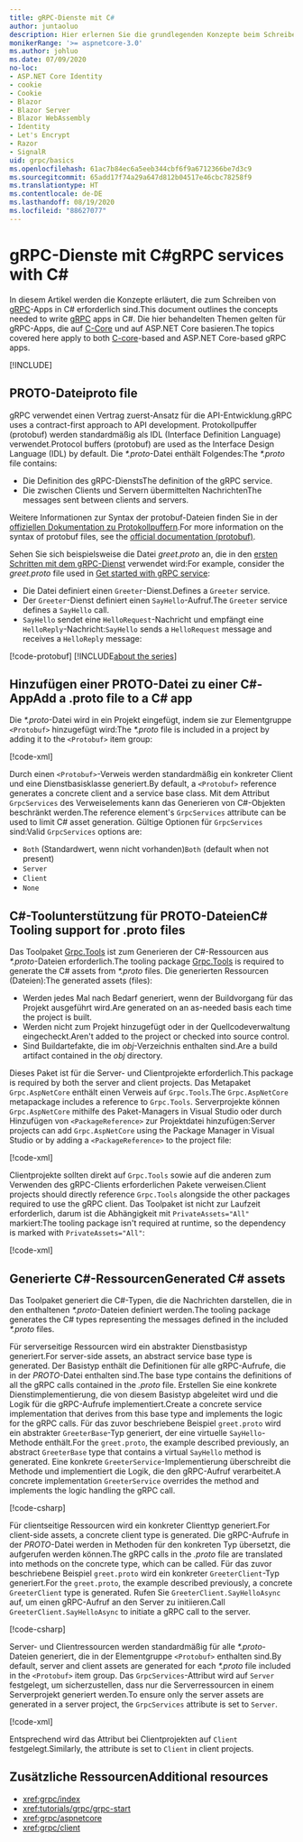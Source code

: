 ```yaml
---
title: gRPC-Dienste mit C#
author: juntaoluo
description: Hier erlernen Sie die grundlegenden Konzepte beim Schreiben von gRPC-Diensten mit C#.
monikerRange: '>= aspnetcore-3.0'
ms.author: johluo
ms.date: 07/09/2020
no-loc:
- ASP.NET Core Identity
- cookie
- Cookie
- Blazor
- Blazor Server
- Blazor WebAssembly
- Identity
- Let's Encrypt
- Razor
- SignalR
uid: grpc/basics
ms.openlocfilehash: 61ac7b84ec6a5eeb344cbf6f9a6712366be7d3c9
ms.sourcegitcommit: 65add17f74a29a647d812b04517e46cbc78258f9
ms.translationtype: HT
ms.contentlocale: de-DE
ms.lasthandoff: 08/19/2020
ms.locfileid: "88627077"
---
```

# <a name="grpc-services-with-c"></a><span data-ttu-id="889f7-103">gRPC-Dienste mit C\#</span><span class="sxs-lookup"><span data-stu-id="889f7-103">gRPC services with C\#</span></span>

<span data-ttu-id="889f7-104">In diesem Artikel werden die Konzepte erläutert, die zum Schreiben von [gRPC](https://grpc.io/docs/guides/)-Apps in C# erforderlich sind.</span><span class="sxs-lookup"><span data-stu-id="889f7-104">This document outlines the concepts needed to write [gRPC](https://grpc.io/docs/guides/) apps in C#.</span></span> <span data-ttu-id="889f7-105">Die hier behandelten Themen gelten für gRPC-Apps, die auf [C-Core](https://grpc.io/blog/grpc-stacks) und auf ASP.NET Core basieren.</span><span class="sxs-lookup"><span data-stu-id="889f7-105">The topics covered here apply to both [C-core](https://grpc.io/blog/grpc-stacks)-based and ASP.NET Core-based gRPC apps.</span></span>

[!INCLUDE[](~/includes/gRPCazure.md)]

## <a name="proto-file"></a><span data-ttu-id="889f7-106">PROTO-Datei</span><span class="sxs-lookup"><span data-stu-id="889f7-106">proto file</span></span>

<span data-ttu-id="889f7-107">gRPC verwendet einen Vertrag zuerst-Ansatz für die API-Entwicklung.</span><span class="sxs-lookup"><span data-stu-id="889f7-107">gRPC uses a contract-first approach to API development.</span></span> <span data-ttu-id="889f7-108">Protokollpuffer (protobuf) werden standardmäßig als IDL (Interface Definition Language) verwendet.</span><span class="sxs-lookup"><span data-stu-id="889f7-108">Protocol buffers (protobuf) are used as the Interface Design Language (IDL) by default.</span></span> <span data-ttu-id="889f7-109">Die *\*.proto*-Datei enthält Folgendes:</span><span class="sxs-lookup"><span data-stu-id="889f7-109">The *\*.proto* file contains:</span></span>

* <span data-ttu-id="889f7-110">Die Definition des gRPC-Diensts</span><span class="sxs-lookup"><span data-stu-id="889f7-110">The definition of the gRPC service.</span></span>
* <span data-ttu-id="889f7-111">Die zwischen Clients und Servern übermittelten Nachrichten</span><span class="sxs-lookup"><span data-stu-id="889f7-111">The messages sent between clients and servers.</span></span>

<span data-ttu-id="889f7-112">Weitere Informationen zur Syntax der protobuf-Dateien finden Sie in der [offiziellen Dokumentation zu Protokollpuffern](https://developers.google.com/protocol-buffers/docs/proto3).</span><span class="sxs-lookup"><span data-stu-id="889f7-112">For more information on the syntax of protobuf files, see the [official documentation (protobuf)](https://developers.google.com/protocol-buffers/docs/proto3).</span></span>

<span data-ttu-id="889f7-113">Sehen Sie sich beispielsweise die Datei *greet.proto* an, die in den [ersten Schritten mit dem gRPC-Dienst](xref:tutorials/grpc/grpc-start) verwendet wird:</span><span class="sxs-lookup"><span data-stu-id="889f7-113">For example, consider the *greet.proto* file used in [Get started with gRPC service](xref:tutorials/grpc/grpc-start):</span></span>

* <span data-ttu-id="889f7-114">Die Datei definiert einen `Greeter`-Dienst.</span><span class="sxs-lookup"><span data-stu-id="889f7-114">Defines a `Greeter` service.</span></span>
* <span data-ttu-id="889f7-115">Der `Greeter`-Dienst definiert einen `SayHello`-Aufruf.</span><span class="sxs-lookup"><span data-stu-id="889f7-115">The `Greeter` service defines a `SayHello` call.</span></span>
* <span data-ttu-id="889f7-116">`SayHello` sendet eine `HelloRequest`-Nachricht und empfängt eine `HelloReply`-Nachricht:</span><span class="sxs-lookup"><span data-stu-id="889f7-116">`SayHello` sends a `HelloRequest` message and receives a `HelloReply` message:</span></span>

[!code-protobuf[](~/tutorials/grpc/grpc-start/sample/GrpcGreeter/Protos/greet.proto)]
[!INCLUDE[about the series](~/includes/code-comments-loc.md)]

## <a name="add-a-proto-file-to-a-c-app"></a><span data-ttu-id="889f7-117">Hinzufügen einer PROTO-Datei zu einer C\#-App</span><span class="sxs-lookup"><span data-stu-id="889f7-117">Add a .proto file to a C\# app</span></span>

<span data-ttu-id="889f7-118">Die *\*.proto*-Datei wird in ein Projekt eingefügt, indem sie zur Elementgruppe `<Protobuf>` hinzugefügt wird:</span><span class="sxs-lookup"><span data-stu-id="889f7-118">The *\*.proto* file is included in a project by adding it to the `<Protobuf>` item group:</span></span>

[!code-xml[](~/tutorials/grpc/grpc-start/sample/GrpcGreeter/GrpcGreeter.csproj?highlight=2&range=7-9)]

<span data-ttu-id="889f7-119">Durch einen `<Protobuf>`-Verweis werden standardmäßig ein konkreter Client und eine Dienstbasisklasse generiert.</span><span class="sxs-lookup"><span data-stu-id="889f7-119">By default, a `<Protobuf>` reference generates a concrete client and a service base class.</span></span> <span data-ttu-id="889f7-120">Mit dem Attribut `GrpcServices` des Verweiselements kann das Generieren von C#-Objekten beschränkt werden.</span><span class="sxs-lookup"><span data-stu-id="889f7-120">The reference element's `GrpcServices` attribute can be used to limit C# asset generation.</span></span> <span data-ttu-id="889f7-121">Gültige Optionen für `GrpcServices` sind:</span><span class="sxs-lookup"><span data-stu-id="889f7-121">Valid `GrpcServices` options are:</span></span>

* <span data-ttu-id="889f7-122">`Both` (Standardwert, wenn nicht vorhanden)</span><span class="sxs-lookup"><span data-stu-id="889f7-122">`Both` (default when not present)</span></span>
* `Server`
* `Client`
* `None`

## <a name="c-tooling-support-for-proto-files"></a><span data-ttu-id="889f7-123">C#-Toolunterstützung für PROTO-Dateien</span><span class="sxs-lookup"><span data-stu-id="889f7-123">C# Tooling support for .proto files</span></span>

<span data-ttu-id="889f7-124">Das Toolpaket [Grpc.Tools](https://www.nuget.org/packages/Grpc.Tools/) ist zum Generieren der C#-Ressourcen aus *\*.proto*-Dateien erforderlich.</span><span class="sxs-lookup"><span data-stu-id="889f7-124">The tooling package [Grpc.Tools](https://www.nuget.org/packages/Grpc.Tools/) is required to generate the C# assets from *\*.proto* files.</span></span> <span data-ttu-id="889f7-125">Die generierten Ressourcen (Dateien):</span><span class="sxs-lookup"><span data-stu-id="889f7-125">The generated assets (files):</span></span>

* <span data-ttu-id="889f7-126">Werden jedes Mal nach Bedarf generiert, wenn der Buildvorgang für das Projekt ausgeführt wird.</span><span class="sxs-lookup"><span data-stu-id="889f7-126">Are generated on an as-needed basis each time the project is built.</span></span>
* <span data-ttu-id="889f7-127">Werden nicht zum Projekt hinzugefügt oder in der Quellcodeverwaltung eingecheckt.</span><span class="sxs-lookup"><span data-stu-id="889f7-127">Aren't added to the project or checked into source control.</span></span>
* <span data-ttu-id="889f7-128">Sind Buildartefakte, die im *obj*-Verzeichnis enthalten sind.</span><span class="sxs-lookup"><span data-stu-id="889f7-128">Are a build artifact contained in the *obj* directory.</span></span>

<span data-ttu-id="889f7-129">Dieses Paket ist für die Server- und Clientprojekte erforderlich.</span><span class="sxs-lookup"><span data-stu-id="889f7-129">This package is required by both the server and client projects.</span></span> <span data-ttu-id="889f7-130">Das Metapaket `Grpc.AspNetCore` enthält einen Verweis auf `Grpc.Tools`.</span><span class="sxs-lookup"><span data-stu-id="889f7-130">The `Grpc.AspNetCore` metapackage includes a reference to `Grpc.Tools`.</span></span> <span data-ttu-id="889f7-131">Serverprojekte können `Grpc.AspNetCore` mithilfe des Paket-Managers in Visual Studio oder durch Hinzufügen von `<PackageReference>` zur Projektdatei hinzufügen:</span><span class="sxs-lookup"><span data-stu-id="889f7-131">Server projects can add `Grpc.AspNetCore` using the Package Manager in Visual Studio or by adding a `<PackageReference>` to the project file:</span></span>

[!code-xml[](~/tutorials/grpc/grpc-start/sample/GrpcGreeter/GrpcGreeter.csproj?highlight=1&range=12)]

<span data-ttu-id="889f7-132">Clientprojekte sollten direkt auf `Grpc.Tools` sowie auf die anderen zum Verwenden des gRPC-Clients erforderlichen Pakete verweisen.</span><span class="sxs-lookup"><span data-stu-id="889f7-132">Client projects should directly reference `Grpc.Tools` alongside the other packages required to use the gRPC client.</span></span> <span data-ttu-id="889f7-133">Das Toolpaket ist nicht zur Laufzeit erforderlich, darum ist die Abhängigkeit mit `PrivateAssets="All"` markiert:</span><span class="sxs-lookup"><span data-stu-id="889f7-133">The tooling package isn't required at runtime, so the dependency is marked with `PrivateAssets="All"`:</span></span>

[!code-xml[](~/tutorials/grpc/grpc-start/sample/GrpcGreeterClient/GrpcGreeterClient.csproj?highlight=3&range=9-11)]

## <a name="generated-c-assets"></a><span data-ttu-id="889f7-134">Generierte C#-Ressourcen</span><span class="sxs-lookup"><span data-stu-id="889f7-134">Generated C# assets</span></span>

<span data-ttu-id="889f7-135">Das Toolpaket generiert die C#-Typen, die die Nachrichten darstellen, die in den enthaltenen *\*.proto*-Dateien definiert werden.</span><span class="sxs-lookup"><span data-stu-id="889f7-135">The tooling package generates the C# types representing the messages defined in the included *\*.proto* files.</span></span>

<span data-ttu-id="889f7-136">Für serverseitige Ressourcen wird ein abstrakter Dienstbasistyp generiert.</span><span class="sxs-lookup"><span data-stu-id="889f7-136">For server-side assets, an abstract service base type is generated.</span></span> <span data-ttu-id="889f7-137">Der Basistyp enthält die Definitionen für alle gRPC-Aufrufe, die in der *PROTO*-Datei enthalten sind.</span><span class="sxs-lookup"><span data-stu-id="889f7-137">The base type contains the definitions of all the gRPC calls contained in the *.proto* file.</span></span> <span data-ttu-id="889f7-138">Erstellen Sie eine konkrete Dienstimplementierung, die von diesem Basistyp abgeleitet wird und die Logik für die gRPC-Aufrufe implementiert.</span><span class="sxs-lookup"><span data-stu-id="889f7-138">Create a concrete service implementation that derives from this base type and implements the logic for the gRPC calls.</span></span> <span data-ttu-id="889f7-139">Für das zuvor beschriebene Beispiel `greet.proto` wird ein abstrakter `GreeterBase`-Typ generiert, der eine virtuelle `SayHello`-Methode enthält.</span><span class="sxs-lookup"><span data-stu-id="889f7-139">For the `greet.proto`, the example described previously, an abstract `GreeterBase` type that contains a virtual `SayHello` method is generated.</span></span> <span data-ttu-id="889f7-140">Eine konkrete `GreeterService`-Implementierung überschreibt die Methode und implementiert die Logik, die den gRPC-Aufruf verarbeitet.</span><span class="sxs-lookup"><span data-stu-id="889f7-140">A concrete implementation `GreeterService` overrides the method and implements the logic handling the gRPC call.</span></span>

[!code-csharp[](~/tutorials/grpc/grpc-start/sample/GrpcGreeter/Services/GreeterService.cs?name=snippet)]

<span data-ttu-id="889f7-141">Für clientseitige Ressourcen wird ein konkreter Clienttyp generiert.</span><span class="sxs-lookup"><span data-stu-id="889f7-141">For client-side assets, a concrete client type is generated.</span></span> <span data-ttu-id="889f7-142">Die gRPC-Aufrufe in der *PROTO*-Datei werden in Methoden für den konkreten Typ übersetzt, die aufgerufen werden können.</span><span class="sxs-lookup"><span data-stu-id="889f7-142">The gRPC calls in the *.proto* file are translated into methods on the concrete type, which can be called.</span></span> <span data-ttu-id="889f7-143">Für das zuvor beschriebene Beispiel `greet.proto` wird ein konkreter `GreeterClient`-Typ generiert.</span><span class="sxs-lookup"><span data-stu-id="889f7-143">For the `greet.proto`, the example described previously, a concrete `GreeterClient` type is generated.</span></span> <span data-ttu-id="889f7-144">Rufen Sie `GreeterClient.SayHelloAsync` auf, um einen gRPC-Aufruf an den Server zu initiieren.</span><span class="sxs-lookup"><span data-stu-id="889f7-144">Call `GreeterClient.SayHelloAsync` to initiate a gRPC call to the server.</span></span>

[!code-csharp[](~/tutorials/grpc/grpc-start/sample/GrpcGreeterClient/Program.cs?name=snippet)]

<span data-ttu-id="889f7-145">Server- und Clientressourcen werden standardmäßig für alle *\*.proto*-Dateien generiert, die in der Elementgruppe `<Protobuf>` enthalten sind.</span><span class="sxs-lookup"><span data-stu-id="889f7-145">By default, server and client assets are generated for each *\*.proto* file included in the `<Protobuf>` item group.</span></span> <span data-ttu-id="889f7-146">Das `GrpcServices`-Attribut wird auf `Server` festgelegt, um sicherzustellen, dass nur die Serverressourcen in einem Serverprojekt generiert werden.</span><span class="sxs-lookup"><span data-stu-id="889f7-146">To ensure only the server assets are generated in a server project, the `GrpcServices` attribute is set to `Server`.</span></span>

[!code-xml[](~/tutorials/grpc/grpc-start/sample/GrpcGreeter/GrpcGreeter.csproj?highlight=2&range=7-9)]

<span data-ttu-id="889f7-147">Entsprechend wird das Attribut bei Clientprojekten auf `Client` festgelegt.</span><span class="sxs-lookup"><span data-stu-id="889f7-147">Similarly, the attribute is set to `Client` in client projects.</span></span>

## <a name="additional-resources"></a><span data-ttu-id="889f7-148">Zusätzliche Ressourcen</span><span class="sxs-lookup"><span data-stu-id="889f7-148">Additional resources</span></span>

* <xref:grpc/index>
* <xref:tutorials/grpc/grpc-start>
* <xref:grpc/aspnetcore>
* <xref:grpc/client>
